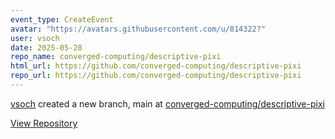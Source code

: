 ```yaml
---
event_type: CreateEvent
avatar: "https://avatars.githubusercontent.com/u/814322?"
user: vsoch
date: 2025-05-28
repo_name: converged-computing/descriptive-pixi
html_url: https://github.com/converged-computing/descriptive-pixi
repo_url: https://github.com/converged-computing/descriptive-pixi
---
```


<a href='https://github.com/vsoch' target='_blank'>vsoch</a> created a new branch, main at <a href='https://github.com/converged-computing/descriptive-pixi' target='_blank'>converged-computing/descriptive-pixi</a>

<a href='https://github.com/converged-computing/descriptive-pixi' target='_blank'>View Repository</a>